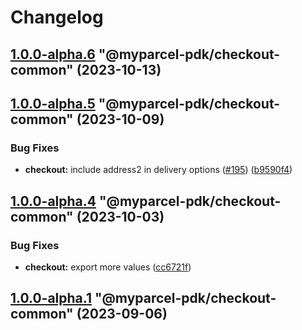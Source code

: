# Changelog

<!-- MONODEPLOY:BELOW -->

## [1.0.0-alpha.6](https://github.com/myparcelnl/js-pdk/compare/@myparcel-pdk/checkout-common@1.0.0-alpha.5...@myparcel-pdk/checkout-common@1.0.0-alpha.6) "@myparcel-pdk/checkout-common" (2023-10-13)




## [1.0.0-alpha.5](https://github.com/myparcelnl/js-pdk/compare/@myparcel-pdk/checkout-common@1.0.0-alpha.4...@myparcel-pdk/checkout-common@1.0.0-alpha.5) "@myparcel-pdk/checkout-common" (2023-10-09)


### Bug Fixes

* **checkout:** include address2 in delivery options ([#195](https://github.com/myparcelnl/js-pdk/issues/195)) ([b9590f4](https://github.com/myparcelnl/js-pdk/commit/b9590f4603054e08190c3b8befb0f184a375fc8e))




## [1.0.0-alpha.4](https://github.com/myparcelnl/js-pdk/compare/@myparcel-pdk/checkout-common@1.0.0-alpha.3...@myparcel-pdk/checkout-common@1.0.0-alpha.4) "@myparcel-pdk/checkout-common" (2023-10-03)


### Bug Fixes

* **checkout:** export more values ([cc6721f](https://github.com/myparcelnl/js-pdk/commit/cc6721fb9a6f3552c0ab406959860c313de1adde))




## [1.0.0-alpha.1](https://github.com/myparcelnl/js-pdk/compare/@myparcel-pdk/checkout-common@1.0.0-alpha.0...@myparcel-pdk/checkout-common@1.0.0-alpha.1) "@myparcel-pdk/checkout-common" (2023-09-06)


